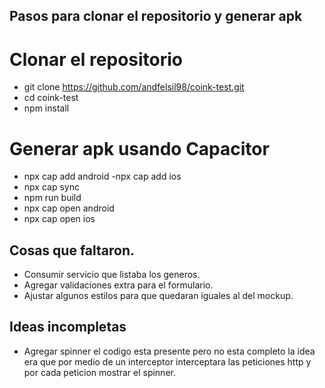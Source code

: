 ## Pasos para clonar el repositorio y generar apk
# Clonar el repositorio
- git clone https://github.com/andfelsil98/coink-test.git
- cd coink-test
- npm install

# Generar apk usando Capacitor
- npx cap add android
-npx cap add ios
- npx cap sync
- npm run build
- npx cap open android
- npx cap open ios

## Cosas que faltaron.

- Consumir servicio que listaba los generos.
- Agregar validaciones extra para el formulario.
- Ajustar algunos estilos para que quedaran iguales al del mockup.

## Ideas incompletas
- Agregar spinner el codigo esta presente pero no esta completo la idea era que por medio de un interceptor interceptara las peticiones http y por cada peticion mostrar el spinner.
